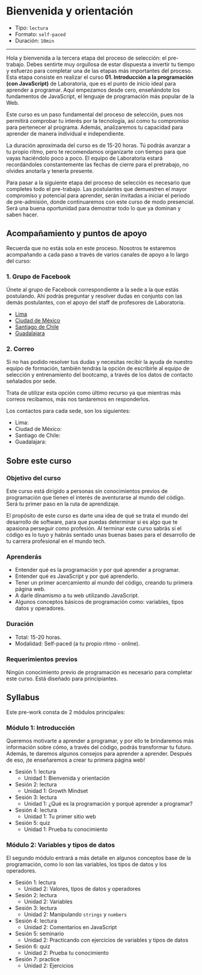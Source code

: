 # Bienvenida y orientación

* Tipo: `lectura`
* Formato: `self-paced`
* Duración: `10min`

***

Hola y bienvenida a la tercera etapa del proceso de selección: el pre-trabajo.
Debes sentirte muy orgullosa de estar dispuesta a invertir tu tiempo y esfuerzo
para completar una de las etapas más importantes del proceso. Esta etapa
consiste en realizar el curso **01. Introducción a la programación (con
JavaScript)** de Laboratoria, que es el punto de inicio ideal para aprender a
programar. Aquí empezamos desde cero, enseñándote los fundamentos de JavaScript,
el lenguaje de programación más popular de la Web.

Este curso es un paso fundamental del proceso de selección, pues nos permitirá
comprobar tu interés por la tecnología, así como tu compromiso para pertenecer
al programa. Además, analizaremos tu capacidad para aprender de manera
individual e independiente.

La duración aproximada del curso es de 15-20 horas. Tú podrás avanzar a tu
propio ritmo, pero te recomendamos organizarte con tiempo para que vayas
haciéndolo poco a poco. El equipo de Laboratoria estará recordándoles
constantemente las fechas de cierre para el pretrabajo, no olvides anotarla y
tenerla presente.

Para pasar a la siguiente etapa del proceso de selección es necesario que
completes todo el pre-trabajo. Las postulantes que demuestren el mayor
compromiso y potencial para aprender, serán invitadas a iniciar el periodo de
pre-admisión, donde continuaremos con este curso de modo presencial. Será una
buena oportunidad para demostrar todo lo que ya dominan y saben hacer.

## Acompañamiento y puntos de apoyo

Recuerda que no estás sola en este proceso. Nosotros te estaremos acompañando a
cada paso a través de varios canales de apoyo a lo largo del curso:

<!--
## Descargar y cuentas

Para completar este curso, necesitarás descargar y crear cuentas de algunos
servicios web. Antes de empezar, es necesario que:

1. Tengas una cuenta de Google (Gmail). Si no tienes, puedes crea una aquí:
   https://accounts.google.com/SignUp?hl=es
2. Tengas el navegador web Google Chrome. Si no lo tienes, puedes descargarlo
   aquí: https://www.google.com/chrome/browser/desktop/index.html
3. Crea una cuenta en Replit (un salón de clases virtual para aprender código):
   https://repl.it/signup
4. Crea una cuenta en GitHub (una plataforma de trabajo colaborativo para
   programadores): https://github.com/join
5. Descarga Atom (un editor de texto): https://atom.io/

Video de Michelle explicando las descargas:

[![IMAGE ALT TEXT HERE](https://img.youtube.com/vi/TePHiOKb72k/0.jpg)]
(https://www.youtube.com/watch?v=TePHiOKb72k)
-->

### 1. Grupo de Facebook

Únete al grupo de Facebook correspondiente a la sede a la que estás postulando.
Ahí podrás preguntar y resolver dudas en conjunto con las demás postulantes, con
el apoyo del staff de profesores de Laboratoria.

* [Lima](https://facebook.com/groups/LaboratoriaLima20172/)
* [Ciudad de México](https://facebook.com/groups/LaboratoriaMX20172/)
* [Santiago de Chile](https://facebook.com/groups/LaboratoriaCHILE20172/)
* [Guadalajara](https://www.facebook.com/groups/LaboratoriaGDL20171/)

<!--
### 2. Horas de consulta

Cada sede de Laboratoria tiene horarios de consulta para que puedas visitarnos y
recibir la ayuda de nuestro staff de profesores. Si no puedes asistir, no te
preocupes, vamos a transmitir estas sesiones por Facebook Live para que puedas
verlas en línea. Luego también subiremos los videos a los grupos para que puedas
volver a verlos cuantas veces necesites.

Las horas de consulta por sede son las siguientes:

* Lima:
  - Lunes 24 de julio de 6pm a 8pm, Av. José Pardo 601, oficina 1104, Miraflores.
  - Lunes 31 de julio de 6pm a 8pm, Av. Benavides 1180, piso 7, Miraflores.
* México. Avenida Insurgentes Sur # 253, Piso 2. Colonia Roma:
  - Lunes 24 de julio de 5pm a 7pm.
  - Miércoles 26 de julio de 5pm a 7pm.
* Santiago de Chile. Puma 1180, Recoleta, Santiago de Chile:
  - Jueves 20 de julio de 4pm a 6pm.
  - Jueves 27 de julio de 4pm a 6pm.
  - Martes 1 de agosto de 4pm a 6pm.
* Guadalajara. Av. Adolfo López Mateos Sur 2077, Jardines de Plaza del Sol,
  Guadalajara, Jal.
-->

### 2. Correo

Si no has podido resolver tus dudas y necesitas  recibir la ayuda de nuestro
equipo de formación, también tendrás la opción de escribirle al equipo de
selección y entrenamiento del bootcamp, a través de los datos de contacto
señalados por sede.

Trata de utilizar esta opción como
último recurso ya que mientras más correos recibamos, más nos tardaremos en
responderlos.

Los contactos para cada sede, son los siguientes:

* Lima:
  <!-- - Michelle Seguil, michelle@laboratoria.la
  - Arabela Rojas, arabela@laboratoria.la -->
* Ciudad de México:
  <!-- - Jonathan Parra: jonathan@laboratoria.la
  - Karla Nava: karla.n@laboratoria.la
  - Amalia Rivera: amalia@laboratoria.la
  - Silvana Suárez: silvana@laboratoria.la
  - Emmanuel Orozco: emmanuel@laboratoria.la -->
* Santiago de Chile:
  <!-- - Allison Guzmán: allison@laboratoria.la
  - Belén Recabal: belen@laboratoria.la
  - Alexandra Neira: alexandra@laboratoria.la
  - Nadia Tapia: nadia@laboratoria.la
  - Marcia Millanao: marcia@laboratoria.la -->
* Guadalajara:
  <!-- - Ameli C. Gavante: ameli@laboratoria.la
  - Yesenia Escárcega: yesenia@laboratoria.la -->

## Sobre este curso

### Objetivo del curso

Este curso está dirigido a personas sin conocimientos previos de programación
que tienen el interés de aventurarse al mundo del código. Será tu primer paso en
la ruta de aprendizaje.

El propósito de este curso es darte una idea de qué se trata el mundo del
desarrollo de software, para que puedas determinar si es algo que te apasiona
perseguir como profesión. Al terminar este curso sabrás si el código es lo tuyo
y habrás sentado unas buenas bases para el desarrollo de tu carrera profesional
en el mundo tech.

### Aprenderás

* Entender qué es la programación y por qué aprender a programar.
* Entender qué es JavaScript y por qué aprenderlo.
* Tener un primer acercamiento al mundo del código, creando tu primera página
  web.
* A darle dinamismo a tu web utilizando JavaScript.
* Algunos conceptos básicos de programación como: variables, tipos datos y
  operadores.

### Duración

* Total: 15-20 horas.
* Modalidad: Self-paced (a tu propio ritmo - online).

### Requerimientos previos

Ningún conocimiento previo de programación es necesario para completar este
curso. Está diseñado para principiantes.

## Syllabus

Este pre-work consta de 2 módulos principales:

### Módulo 1: Introducción

Queremos motivarte a aprender a programar, y por ello te brindaremos más
información sobre cómo, a través del código, podrás transformar tu futuro.
Además, te daremos algunos consejos para aprender a aprender. Después de eso,
¡te enseñaremos a crear tu primera página web!

* Sesión 1: lectura
  - Unidad 1: Bienvenida y orientación
* Sesión 2: lectura
  - Unidad 1: Growth Mindset
* Sesión 3: lectura
  - Unidad 1: ¿Qué es la programación y porqué aprender a programar?
* Sesión 4: lectura
  - Unidad 1: Tu primer sitio web
* Sesión 5: quiz
  - Unidad 1: Prueba tu conocimiento

### Módulo 2: Variables y tipos de datos

El segundo módulo entrará a más detalle en algunos conceptos base de la
programación, como lo son las variables, los tipos de datos y los operadores.

* Sesión 1: lectura
  - Unidad 2: Valores, tipos de datos y operadores
* Sesión 2: lectura
  - Unidad 2: Variables
* Sesión 3: lectura
  - Unidad 2: Manipulando `strings` y `numbers`
* Sesión 4: lectura
  - Unidad 2: Comentarios en JavaScript
* Sesión 5: seminario
  - Unidad 2: Practicando con ejercicios de variables y tipos de datos
* Sesión 6: quiz
  - Unidad 2: Prueba tu conocimiento
* Sesión 7: practice
  - Unidad 2: Ejercicios
